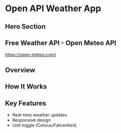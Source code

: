 # Open API Weather App

## Hero Section

## Free Weather API - Open Meteo API

https://open-meteo.com/

## Overview

## How It Works

## Key Features

- Real-time weather updates
- Responsive design
- Unit toggle (Celsius/Fahrenheit)

